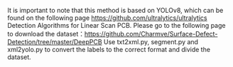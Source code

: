 It is important to note that this method is based on YOLOv8, which can be found on the following page https://github.com/ultralytics/ultralytics
Detection Algorithms for Linear Scan PCB.
Please go to the following page to download the dataset：https://github.com/Charmve/Surface-Defect-Detection/tree/master/DeepPCB
Use txt2xml.py, segment.py and xml2yolo.py to convert the labels to the correct format and divide the dataset.
